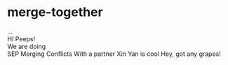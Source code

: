 # merge-together
...  
HI Peeps!  
We are doing  
SEP
Merging 
Conflicts
With a partner
Xin Yan is cool 
Hey, got any grapes!

